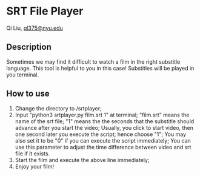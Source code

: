# SRT File Player
Qi Liu, ql375@nyu.edu

## Description
Sometimes we may find it difficult to watch a film in the right substitle language.
This tool is helpful to you in this case!
Substitles will be played in you terminal.

## How to use
1) Change the directory to /srtplayer;
2) Input "python3 srtplayer.py film.srt 1" at terminal; 
 "film.srt" means the name of the srt file; 
 "1" means the the seconds that the substitle should advance after you start the video;
 Usually, you click to start video, then one second later you execute the script; hence choose "1";
 You may also set it to be "0" if you can execute the script immediately;
 You can use this parameter to adjust the time difference between video and srt file if it exists.
3) Start the film and execute the above line immediately;
4) Enjoy your film!